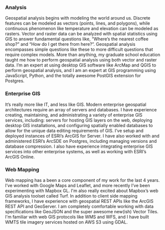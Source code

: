 ### Analysis
Geospatial analysis begins with modeling the world around us. Discrete features can be modeled as vectors (points, lines, and polygons), while continuous phenomenon like temperature and elevation can be modeled as rasters. Vector and raster data can be analyzed with spatial statistics using GIS to answer fundamental questions like, “Where’s the nearest coffee shop?” and “How do I get there from here?”. Geospatial analysis encompasses simple questions like these to more difficult questions that require complex models. More than anything, my graduate school education taught me how to perform geospatial analysis using both vector and raster data.  I’m an expert at using desktop GIS software like ArcMap and QGIS to perform geospatial analysis, and I am an expert at GIS programming using JavaScript, Python, and the totally awesome PostGIS extension for Postgres.

### Enterprise GIS
It’s really more like IT, and less like GIS. Modern enterprise geospatial architectures require an array of servers and databases.  I have experience creating, maintaining, and administrating a variety of enterprise GIS services, including: servers for hosting GIS layers on the web, deploying desktop GIS installations, and configuring spatially enabled databases to allow for the unique data editing requirements of GIS. I’ve setup and deployed instances of ESRI’s ArcGIS for Server. I have also worked with and administered ESRI’s ArcSDE on Postgres, including managing versions and database compression. I also have experience integrating enterprise GIS services into other enterprise systems, as well as working with ESRI’s ArcGIS Online.

### Web Mapping
Web mapping has a been a core component of my work for the last 4 years.   I’ve worked with Google Maps and Leaflet, and more recently I’ve been experimenting with Mapbox GL. I'm also really excited about Mapbox’s web GIS analysis toolset called Turf. In addition to client side mapping frameworks, I have experience with geospatial REST APIs like the ArcGIS REST API and GeoServer. I am completely comfortable working with data specifications like GeoJSON and the super awesome new(ish) Vector Tiles. I'm familiar with web GIS protocols like WMS and WFS, and I have built WMTS tile imagery services hosted on AWS S3 using GDAL. 
